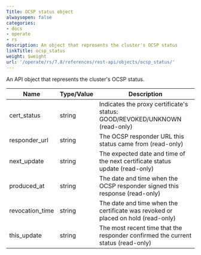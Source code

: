 ```yaml
---
Title: OCSP status object
alwaysopen: false
categories:
- docs
- operate
- rs
description: An object that represents the cluster's OCSP status
linkTitle: ocsp_status
weight: $weight
url: '/operate/rs/7.8/references/rest-api/objects/ocsp_status/'
---
```


An API object that represents the cluster's OCSP status.

| Name | Type/Value | Description |
|------|------------|-------------|
| cert_status | string | Indicates the proxy certificate's status: GOOD/REVOKED/UNKNOWN (read-only) |
| responder_url | string | The OCSP responder URL this status came from (read-only) |
| next_update | string | The expected date and time of the next certificate status update (read-only) |
| produced_at | string | The date and time when the OCSP responder signed this response (read-only) |
| revocation_time | string | The date and time when the certificate was revoked or placed on hold (read-only) |
| this_update | string | The most recent time that the responder confirmed the current status (read-only) |
